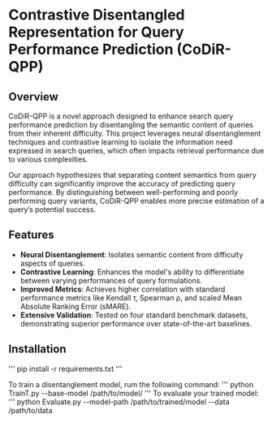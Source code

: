 # Contrastive Disentangled Representation for Query Performance Prediction (CoDiR-QPP)

## Overview
CoDiR-QPP is a novel approach designed to enhance search query performance prediction by disentangling the semantic content of queries from their inherent difficulty. This project leverages neural disentanglement techniques and contrastive learning to isolate the information need expressed in search queries, which often impacts retrieval performance due to various complexities.

Our approach hypothesizes that separating content semantics from query difficulty can significantly improve the accuracy of predicting query performance. By distinguishing between well-performing and poorly performing query variants, CoDiR-QPP enables more precise estimation of a query’s potential success.

## Features
- **Neural Disentanglement**: Isolates semantic content from difficulty aspects of queries.
- **Contrastive Learning**: Enhances the model's ability to differentiate between varying performances of query formulations.
- **Improved Metrics**: Achieves higher correlation with standard performance metrics like Kendall τ, Spearman ρ, and scaled Mean Absolute Ranking Error (sMARE).
- **Extensive Validation**: Tested on four standard benchmark datasets, demonstrating superior performance over state-of-the-art baselines.

## Installation

'''
pip install -r requirements.txt
'''

To train a disentanglement model, rum the following command:
'''
python TrainT.py --base-model /path/to/model/ 
'''
To evaluate your trained model:
'''
python Evaluate.py --model-path /path/to/trained/model --data /path/to/data
